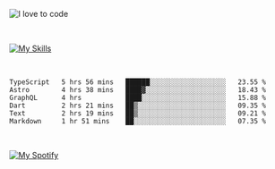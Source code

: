 ![I love to code](https://capsule-render.vercel.app/api?height=250&type=waving&color=gradient&customColorList=14&section=header&text=%F0%9F%92%80%20%F0%9F%96%A4%20%F0%9F%92%BB&fontSize=30&fontColor=fff&animation=fadeIn&fontAlignY=35)

<br>

[![My Skills](https://skillicons.dev/icons?i=html,css,js,ts,astro,git,graphql,nextjs,nuxtjs,nodejs,react,sass,styledcomponents,svelte,vue,remix,dart,flutter,ai)](https://skillicons.dev)

<br>

<!--START_SECTION:waka-->

```text
TypeScript   5 hrs 56 mins   ██████░░░░░░░░░░░░░░░░░░░   23.55 %
Astro        4 hrs 38 mins   ████▓░░░░░░░░░░░░░░░░░░░░   18.43 %
GraphQL      4 hrs           ████░░░░░░░░░░░░░░░░░░░░░   15.88 %
Dart         2 hrs 21 mins   ██▒░░░░░░░░░░░░░░░░░░░░░░   09.35 %
Text         2 hrs 19 mins   ██▒░░░░░░░░░░░░░░░░░░░░░░   09.21 %
Markdown     1 hr 51 mins    ██░░░░░░░░░░░░░░░░░░░░░░░   07.35 %
```

<!--END_SECTION:waka-->

<br>

[![My Spotify](https://spotify-github-profile.vercel.app/api/view?uid=dmblakedesign&cover_image=true&theme=default&bar_color=53b14f&bar_color_cover=false)](https://github.com/kittinan/spotify-github-profile)
